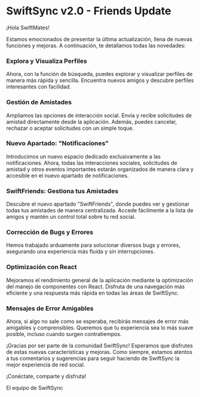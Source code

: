 
# SwiftSync v2.0 - Friends Update

¡Hola SwiftMates!

Estamos emocionados de presentar la última actualización, llena de nuevas funciones y mejoras. A continuación, te detallamos todas las novedades:

### Explora y Visualiza Perfiles
Ahora, con la función de búsqueda, puedes explorar y visualizar perfiles de manera más rápida y sencilla. Encuentra nuevos amigos y descubre perfiles interesantes con facilidad.

### Gestión de Amistades
Ampliamos las opciones de interacción social. Envía y recibe solicitudes de amistad directamente desde la aplicación. Además, puedes cancelar, rechazar o aceptar solicitudes con un simple toque.

### Nuevo Apartado: "Notificaciones"
Introducimos un nuevo espacio dedicado exclusivamente a las notificaciones. Ahora, todas las interacciones sociales, solicitudes de amistad y otros eventos importantes estarán organizados de manera clara y accesible en el nuevo apartado de notificaciones.

### SwiftFriends: Gestiona tus Amistades
Descubre el nuevo apartado "SwiftFriends", donde puedes ver y gestionar todas tus amistades de manera centralizada. Accede fácilmente a la lista de amigos y mantén un control total sobre tu red social.

### Corrección de Bugs y Errores
Hemos trabajado arduamente para solucionar diversos bugs y errores, asegurando una experiencia más fluida y sin interrupciones.

### Optimización con React
Mejoramos el rendimiento general de la aplicación mediante la optimización del manejo de componentes con React. Disfruta de una navegación más eficiente y una respuesta más rápida en todas las áreas de SwiftSync.

### Mensajes de Error Amigables
Ahora, si algo no sale como se esperaba, recibirás mensajes de error más amigables y comprensibles. Queremos que tu experiencia sea lo más suave posible, incluso cuando surgen contratiempos.

¡Gracias por ser parte de la comunidad SwiftSync! Esperamos que disfrutes de estas nuevas características y mejoras. Como siempre, estamos atentos a tus comentarios y sugerencias para seguir haciendo de SwiftSync la mejor experiencia de red social.

¡Conéctate, comparte y disfruta!

El equipo de SwiftSync

